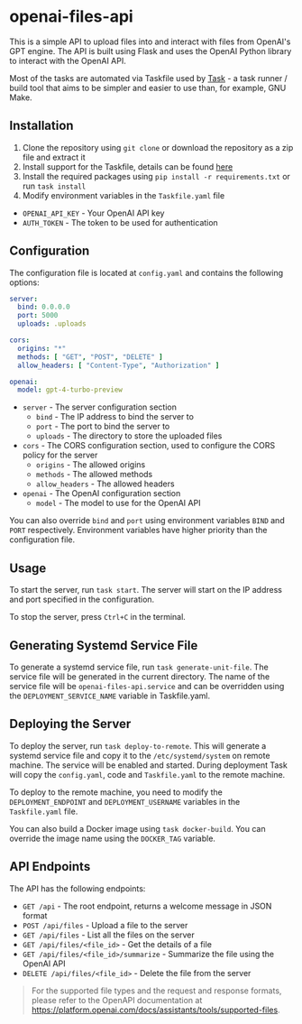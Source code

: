 # openai-files-api

This is a simple API to upload files into and interact with files from OpenAI's GPT engine.
The API is built using Flask and uses the OpenAI Python library to interact with the OpenAI API.

Most of the tasks are automated via Taskfile used by [Task](https://taskfile.dev/) - a task runner / build tool that
aims to be simpler and easier to use than, for example, GNU Make.

## Installation

1. Clone the repository using `git clone` or download the repository as a zip file and extract it
2. Install support for the Taskfile, details can be found [here](https://taskfile.dev/#/installation)
3. Install the required packages using `pip install -r requirements.txt` or run `task install`
4. Modify environment variables in the `Taskfile.yaml` file

- `OPENAI_API_KEY` - Your OpenAI API key
- `AUTH_TOKEN` - The token to be used for authentication

## Configuration

The configuration file is located at `config.yaml` and contains the following options:

```yaml
server:
  bind: 0.0.0.0
  port: 5000
  uploads: .uploads

cors:
  origins: "*"
  methods: [ "GET", "POST", "DELETE" ]
  allow_headers: [ "Content-Type", "Authorization" ]

openai:
  model: gpt-4-turbo-preview
```

- `server` - The server configuration section
    - `bind` - The IP address to bind the server to
    - `port` - The port to bind the server to
    - `uploads` - The directory to store the uploaded files
- `cors` - The CORS configuration section, used to configure the CORS policy for the server
    - `origins` - The allowed origins
    - `methods` - The allowed methods
    - `allow_headers` - The allowed headers
- `openai` - The OpenAI configuration section
    - `model` - The model to use for the OpenAI API

You can also override `bind` and `port` using environment variables `BIND` and `PORT` respectively. Environment
variables have higher priority than the configuration file.

## Usage

To start the server, run `task start`. The server will start on the IP address and port specified in the configuration.

To stop the server, press `Ctrl+C` in the terminal.

## Generating Systemd Service File

To generate a systemd service file, run `task generate-unit-file`. The service file will be generated in the current
directory. The name of the service file will be `openai-files-api.service` and can be overridden using
the `DEPLOYMENT_SERVICE_NAME` variable in Taskfile.yaml.

## Deploying the Server

To deploy the server, run `task deploy-to-remote`. This will generate a systemd service file and copy it to
the `/etc/systemd/system` on remote machine. The service will be enabled and started. During deployment Task will copy
the `config.yaml`, code and `Taskfile.yaml` to the remote machine.

To deploy to the remote machine, you need to modify the `DEPLOYMENT_ENDPOINT` and `DEPLOYMENT_USERNAME` variables in
the `Taskfile.yaml` file.

You can also build a Docker image using `task docker-build`. You can override the image name using the `DOCKER_TAG`
variable.

## API Endpoints

The API has the following endpoints:

- `GET /api` - The root endpoint, returns a welcome message in JSON format
- `POST /api/files` - Upload a file to the server
- `GET /api/files` - List all the files on the server
- `GET /api/files/<file_id>` - Get the details of a file
- `GET /api/files/<file_id>/summarize` - Summarize the file using the OpenAI API
- `DELETE /api/files/<file_id>` - Delete the file from the server

> For the supported file types and the request and response formats, please refer to the OpenAPI documentation at
https://platform.openai.com/docs/assistants/tools/supported-files.
